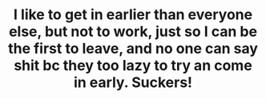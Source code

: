 ---
title:  "I like to get in earlier than everyone else, but not to work, just so I can be the first to leave, and no one can say shit bc they too lazy to try an come in early. Suckers!"
image: "https://media.giphy.com/media/rRhNPkamRYimQ/giphy.gif"
---